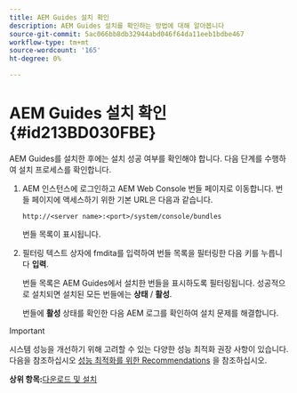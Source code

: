 ```yaml
---
title: AEM Guides 설치 확인
description: AEM Guides 설치를 확인하는 방법에 대해 알아봅니다
source-git-commit: 5ac066bb8db32944abd046f64da11eeb1bdbe467
workflow-type: tm+mt
source-wordcount: '165'
ht-degree: 0%

---
```



# AEM Guides 설치 확인 {#id213BD030FBE}

AEM Guides를 설치한 후에는 설치 성공 여부를 확인해야 합니다. 다음 단계를 수행하여 설치 프로세스를 확인합니다.

1. AEM 인스턴스에 로그인하고 AEM Web Console 번들 페이지로 이동합니다. 번들 페이지에 액세스하기 위한 기본 URL은 다음과 같습니다.

   ```http
   http://<server name>:<port>/system/console/bundles
   ```

   번들 목록이 표시됩니다.

1. 필터링 텍스트 상자에 fmdita를 입력하여 번들 목록을 필터링한 다음 키를 누릅니다 **입력**.

   번들 목록은 AEM Guides에서 설치한 번들을 표시하도록 필터링됩니다. 성공적으로 설치되면 설치된 모든 번들에는 **상태** / **활성**.

   번들에 **활성** 상태를 확인한 다음 AEM 로그를 확인하여 설치 문제를 해결합니다.


>[!IMPORTANT]
>
> 시스템 성능을 개선하기 위해 고려할 수 있는 다양한 성능 최적화 권장 사항이 있습니다. 다음을 참조하십시오 [성능 최적화를 위한 Recommendations](download-install-recommend-perf-optimiz.md#) 을 참조하십시오.

**상위 항목:**[&#x200B;다운로드 및 설치](download-install.md)

